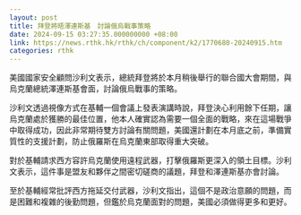 ```yaml
---
layout: post
title: 拜登將晤澤連斯基　討論俄烏戰事策略
date: 2024-09-15 03:27:35.000000000 +08:00
link: https://news.rthk.hk/rthk/ch/component/k2/1770680-20240915.htm
categories: rthk
---
```


美國國家安全顧問沙利文表示，總統拜登將於本月稍後舉行的聯合國大會期間，與烏克蘭總統澤連斯基會面，討論俄烏戰事的策略。

沙利文透過視像方式在基輔一個會議上發表演講時說，拜登決心利用餘下任期，讓烏克蘭處於獲勝的最佳位置，他本人確實認為需要一個全面的戰略，來在這場戰爭中取得成功，因此非常期待雙方討論有關問題，美國還計劃在本月底之前，準備實質性的支援計劃，防止俄羅斯在烏克蘭東部取得重大突破。

對於基輔請求西方容許烏克蘭使用遠程武器，打擊俄羅斯更深入的領土目標。沙利文表示，這件事是盟友和夥伴之間密切磋商的議題，拜登和澤連斯基亦會討論。

至於基輔經常批評西方拖延交付武器，沙利文指出，這個不是政治意願的問題，而是困難和複雜的後勤問題，但鑑於烏克蘭面對的問題，美國必須做得更多和更好。
